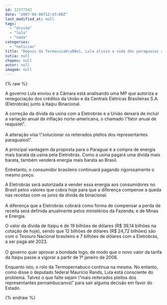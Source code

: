 ```yaml
---
id: 12377542
date: "2007-04-04T12:43:00Z"
last_modified_at: null
tags:
  - "divida"
  - "lula"
  - "nada"
categories:
  - "noticias"
title: "Depois da Termocuiab\u00e1, Lula alivia a vida dos paraguaios com a d\u00edvida de Furnas. E a  Termopernambuco nada!"
sutia: null
chapeu: null
autor: null
imagem: null
---
```

{% raw %}
<p><P>A governo Lula enviou e a Câmara está analisando uma MP que autoriza a renegociação dos créditos da União e da Centrais Elétricas Brasileiras S.A. (Eletrobrás) junto à Itaipu Binacional. </P></p>
<p><P>A correção da dívida da usina com a Eletrobrás e a União deixará de incluir a variação anual da inflação norte-americana, o chamado \"fator anual de reajuste\". <BR><BR>A alteração visa \"solucionar os reiterados pleitos dos representantes paraguaios\".</P></p>
<p><P>A principal vantagem da proposta para o Paraguai é a compra de energia mais barata da usina pela Eletrobrás. Como a usina pagará uma dívida mais barata, também venderá energia mais barata ao Brasil. </P></p>
<p><P>Entretanto, o consumidor brasileiro continuará pagando rigorosamente o mesmo preço. </P></p>
<p><P>A Eletrobrás será autorizada a vender essa energia aos consumidores no Brasil pelos valores que cobra hoje para que a diferença compense a queda nas receitas com os juros da dívida da binacional.<BR><BR>A diferença que a Eletrobrás cobrará como forma de compensar a perda de receita será definida anualmente pelos ministérios da Fazenda; e de Minas e Energia.</P></p>
<p><P>O valor da dívida de Itaipu é de 19 bilhões de dólares (R$ 39,14 bilhões na cotação de hoje), sendo que 12 bilhões de dólares (R$ 24,72 bilhões) são com o Tesouro Nacional brasileiro e 7 bilhões de dólares com a Eletrobrás, a ser paga até 2023.<BR><BR>O governo quer aprovar a bondade logo, de modo que o novo valor da tarifa da Itaipu passe a vigorar a partir de 1º janeiro de 2008. </P></p>
<p><P>Enquanto isto, o rolo da Termopernabuco continua na mesma. No entanto, como disse o deputado federal Maurício Rands, Lula está consciente do problema. Talvez o que falte sejam \"mais reiterados pleitos dos representantes pernambucanos\" para sair alguma decisão em favor do Estado.</P> </p>
{% endraw %}